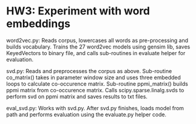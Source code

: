 # HW3: Experiment with word embeddings
word2vec.py: Reads corpus, lowercases all words as pre-processing and builds vocabulary. Trains the 27 word2vec models using gensim lib, saves KeyedVectors to binary file, and calls sub-routines in evaluate helper for evaluation.

svd.py: Reads and preprocesses the corpus as above. Sub-routine co_matrix() takes in parameter window size and uses three embedded loops to calculate co-occurence matrix. Sub-routine ppmi_matrix() builds ppmi matrix from co-occurence matrix. Calls scipy.sparse.linalg.svds to perform svd on ppmi matrix and saves results to txt files.

eval_svd.py: Works with svd.py. After svd.py finishes, loads model from path and performs evaluation using the evaluate.py helper code.
